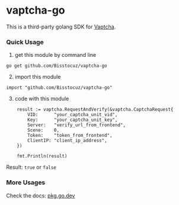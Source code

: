 # vaptcha-go
 This is a third-party golang SDK for [Vaptcha](https://www.vaptcha.com/).

### Quick Usage
1. get this module by command line

`go get github.com/Bisstocuz/vaptcha-go`

2. import this module

`import "github.com/Bisstocuz/vaptcha-go"`

3. code with this module

```
	result := vaptcha.RequestAndVerify(&vaptcha.CaptchaRequest{
		VID:      "your_captcha_unit_vid",
		Key:      "your_captcha_unit_key",
		Server:   "verify_url_from_frontend",
		Scene:    0,
		Token:    "token_from_frontend",
		ClientIP: "client_ip_address",
	})

	fmt.Println(result)
```

Result: `true` or `false`

### More Usages
Check the docs: [pkg.go.dev](https://pkg.go.dev/github.com/Bisstocuz/vaptcha-go)
